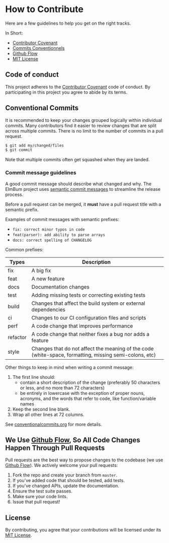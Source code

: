 
# How to Contribute

Here are a few guidelines to help you get on the right tracks.

In Short:

- [Contributor Covenant](https://www.contributor-covenant.org/)
- [Commits Conventionnels](https://conventionalcommits.org)
- [Github Flow](https://guides.github.com/introduction/flow/index.html)
- [MIT License](LICENSE.md)


## Code of conduct
This project adheres to the [Contributor Covenant](https://www.contributor-covenant.org/) code of conduct. By participating in this project you agree to abide by its terms.

## Conventional Commits 
It is recommended to keep your changes grouped logically within individual
commits. Many contributors find it easier to review changes that are split
across multiple commits. There is no limit to the number of commits in a
pull request.

```sh
$ git add my/changed/files
$ git commit
```

Note that multiple commits often get squashed when they are landed.

### Commit message guidelines
A good commit message should describe what changed and why. The ElmBum project
uses [semantic commit messages](https://conventionalcommits.org/) to streamline
the release process.

Before a pull request can be merged, it **must** have a pull request title with a semantic prefix.

Examples of commit messages with semantic prefixes:

- `fix: correct minor typos in code`
- `feat(parser): add ability to parse arrays`
- `docs: correct spelling of CHANGELOG`

Common prefixes:

| Types         | Description |
| ------------- |-------------|
| fix           | A big fix |
| feat          | A new feature |
| docs          | Documentation changes |
| test          | Adding missing tests or correcting existing tests |
| build         | Changes that affect the build system or external dependencies |
| ci            | Changes to our CI configuration files and scripts |
| perf          | A code change that improves performance |
| refactor      | A code change that neither fixes a bug nor adds a feature |
| style         | Changes that do not affect the meaning of the code (white-space, formatting, missing semi-colons, etc) |

Other things to keep in mind when writing a commit message:

1. The first line should:
   - contain a short description of the change (preferably 50 characters or less,
     and no more than 72 characters)
   - be entirely in lowercase with the exception of proper nouns, acronyms, and
   the words that refer to code, like function/variable names
2. Keep the second line blank.
3. Wrap all other lines at 72 columns.

See [conventionalcommits.org](https://conventionalcommits.org) for more details.


## We Use [Github Flow](https://guides.github.com/introduction/flow/index.html), So All Code Changes Happen Through Pull Requests
Pull requests are the best way to propose changes to the codebase (we use [Github Flow](https://guides.github.com/introduction/flow/index.html)). We actively welcome your pull requests:

1. Fork the repo and create your branch from `master`.
2. If you've added code that should be tested, add tests.
3. If you've changed APIs, update the documentation.
4. Ensure the test suite passes.
5. Make sure your code lints.
6. Issue that pull request!

## License
By contributing, you agree that your contributions will be licensed under its [MIT License](LICENSE).
